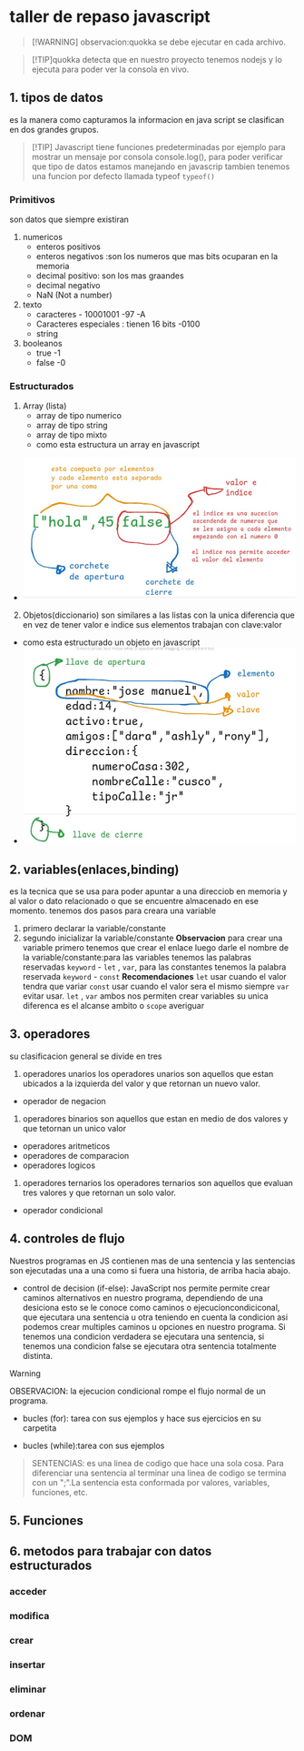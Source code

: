 # taller de repaso javascript
> [!WARNING] observacion:quokka se debe ejecutar en cada archivo.

> [!TIP]quokka detecta que en nuestro proyecto tenemos nodejs y lo ejecuta para poder ver la consola en vivo.
## 1. tipos de datos
es la manera como capturamos la informacion en java script se clasifican en dos grandes grupos.
> [!TIP] Javascript  tiene funciones predeterminadas por ejemplo para mostrar un mensaje por consola console.log(), para poder verificar que tipo de datos estamos manejando en javascrip tambien tenemos una funcion por defecto llamada typeof `typeof()`
> 
### Primitivos
son datos que siempre existiran
1. numericos 
   - enteros positivos
   - enteros negativos :son los numeros que mas bits ocuparan en la memoria
   - decimal positivo: son los mas graandes
   - decimal negativo
   - NaN (Not a number)
2. texto
   - caracteres    - 10001001 -97 -A
   - Caracteres especiales : tienen 16 bits -0100
   - string
3. booleanos
   - true -1
   - false -0


### Estructurados

1. Array (lista)
   - array de tipo numerico
   - array de tipo string
   - array de tipo mixto 
   - como esta estructura un array en javascript
 - ![alt text](image.png)

2. Objetos(diccionario)
son similares a las listas con la unica diferencia que en vez de tener valor e indice sus elementos trabajan con clave:valor
- como esta estructurado un objeto en javascript
- ![alt text](image-1.png)


## 2. variables(enlaces,binding)
es la tecnica que se usa para poder apuntar a una direcciob en memoria y al valor o dato relacionado o que se encuentre almacenado en ese momento.
tenemos dos pasos para creara una variable
1. primero declarar la variable/constante
2. segundo inicializar la variable/constante
**Observacion** para crear una variable primero tenemos que crear el enlace luego darle el nombre de la variable/constante:para las variables tenemos las palabras reservadas `keyword` - `let` ,  `var`, para las constantes tenemos la palabra reservada `keyword` - `const`
**Recomendaciones**
`let` usar cuando el valor tendra que variar
`const` usar cuando el valor sera el mismo siempre
 `var` evitar usar.
 `let` ,  `var` ambos nos permiten crear variables su unica diferenca es el alcanse ambito o `scope`
 averiguar


## 3. operadores
su clasificacion general se divide en tres
1. operadores unarios
   los operadores unarios son aquellos que estan ubicados a la izquierda del valor y que retornan un nuevo valor.
- operador de negacion
  
1. operadores binarios
   son aquellos que estan en medio de dos valores y que tetornan un unico valor
- operadores aritmeticos
- operadores de comparacion
- operadores logicos
  
1. operadores ternarios
   los operadores ternarios son aquellos que evaluan tres valores y que retornan un solo valor.
- operador condicional
  
## 4. controles de flujo
Nuestros programas en JS contienen mas de una sentencia y las sentencias son ejecutadas una a una como si fuera una historia, de arriba hacia abajo. 
- control de decision (if-else): JavaScript nos permite permite crear caminos alternativos en nuestro programa, dependiendo de una desiciona esto se le conoce como caminos o ejecucioncondiciconal, que ejecutara una sentencia u otra teniendo en cuenta la condicion asi podemos crear multiples caminos u opciones en nuestro programa.
Si tenemos una condicion verdadera se ejecutara una sentencia, si tenemos una condicion false se ejecutara otra sentencia totalmente distinta.
> [!WARNING] 
> OBSERVACION: la ejecucion condicional rompe el flujo normal de un programa.
> 
- bucles (for): tarea con sus ejemplos y hace sus ejercicios en su carpetita



- bucles (while):tarea con sus ejemplos
  
> SENTENCIAS: es una linea de codigo que hace una sola cosa. Para diferenciar una sentencia al terminar una linea de codigo se termina con un ";".La sentencia esta conformada por valores, variables, funciones, etc.
## 5. Funciones
## 6. metodos para trabajar con datos estructurados
### acceder
### modifica
### crear
### insertar
### eliminar
### ordenar
### DOM